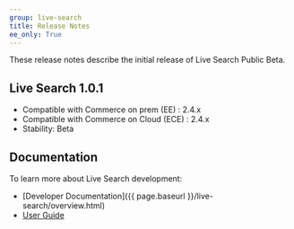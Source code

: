 ```yaml
---
group: live-search
title: Release Notes
ee_only: True
---
```


These release notes describe the initial release of Live Search Public Beta.

## Live Search 1.0.1

- Compatible with Commerce on prem (EE) : 2.4.x
- Compatible with Commerce on Cloud (ECE) : 2.4.x
- Stability: Beta 

## Documentation

To learn more about Live Search development:

-  [Developer Documentation]({{ page.baseurl }}/live-search/overview.html)
-  [User Guide](https://docs-beta.magento.com/user-guide/live-search/overview.html)
